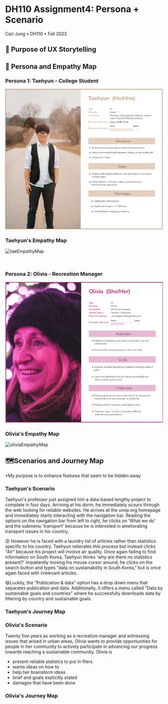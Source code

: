 # DH110 Assignment4: Persona + Scenario
Cari Jung • DH110 • Fall 2022

## 📜 Purpose of UX Storytelling 





## 👤 Persona and Empathy Map
### Persona 1: Taehyun - College Student
![Taehyun's Persona](personaTaehyun.png)

### Taehyun's Empathy Map

<img width="985" alt="taeEmpathyMap" src="https://user-images.githubusercontent.com/114601962/197450617-4b94f08b-dfa9-41be-8215-042f7d76311c.png">

<p>&nbsp;</p>

### Persona 2: Olivia - Recreation Manager
![Olivia's Persona](oliviaPersona.png)

### Olivia's Empathy Map

<img width="985" alt="oliviaEmpathyMap" src="https://user-images.githubusercontent.com/114601962/197450604-b6fb53a3-d10e-4854-9e62-6710dc887519.png">




## 🗺️Scenarios and Journey Map
*My purpose is to enhance features that seem to be hidden away

### Taehyun's Scenario
Taehyun's professor just assigned him a data-based lengthy project to complete in four days. Arriving at his dorm, he immediately scours through the web looking for reliable websites. He arrives at the unep.org homepage and immediately starts interacting with the navigation bar. Reading the options on the navigation bar from left to right, he clicks on 'What we do' and the submenu 'transport' because he is interested in ameliorating transport issues in his country.

😡 However he is faced with a laundry list of articles rather than statistics specific to his country. Taehyun reiterates this process but instead clicks "Air"     because his project will involve air quality. Once again failing to find information on South Korea, Taehyun thinks 'why are there no statistics present?' Impatiently moving his mouse cursor around, he clicks on the search button and types "data on sustainability in South Korea," but is once again faced with irrelevant articles. 

😆Luckily, the "Publication & data" option has a drop down menu that separates publication and data. Additionally, it offers a menu called "Data by sustainable goals and countries" where he successfully downloads data by filtering by country and sustainable goals. 

### Taehyun's Journey Map

### Olivia's Scenario
Twenty five years as working as a recreation manager and witnessing issues that arised in urban areas, Olivia wants to provide opportunities for people in her community to actively participate in advancing our progress towards reaching a sustainable community. Olivia is 

- present reliable statistcs to put in fliers 
- wants ideas on how to 
- help her brainstorm ideas 
- brief and goals explicitly stated 
- damages that have been done 


### Olivia's Journey Map


